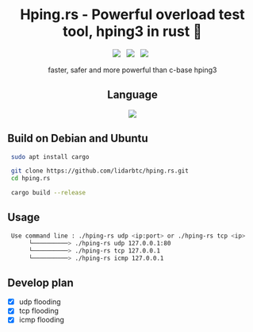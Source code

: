 <div align=center>
 
# Hping.rs - Powerful overload test tool, hping3 in rust 🦀
 <p>
 <img src="https://img.shields.io/github/stars/lidarbtc/hping.rs?color=%23DF0067&style=for-the-badge"/> &nbsp;
 <img src="https://img.shields.io/github/forks/lidarbtc/hping.rs?color=%239999FF&style=for-the-badge"/> &nbsp;
 <img src="https://img.shields.io/github/license/lidarbtc/hping.rs?color=%23E8E8E8&style=for-the-badge"/> &nbsp;

faster, safer and more powerful than c-base hping3

## Language</br>

<img src="https://img.shields.io/badge/Rust-black?style=for-the-badge&logo=rust&logoColor=#E57324"/></br>

</div>

## Build on Debian and Ubuntu

```sh
 sudo apt install cargo

 git clone https://github.com/lidarbtc/hping.rs.git
 cd hping.rs

 cargo build --release
```

## Usage

```sh
 Use command line : ./hping-rs udp <ip:port> or ./hping-rs tcp <ip>
      └──────────> ./hping-rs udp 127.0.0.1:80
      └──────────> ./hping-rs tcp 127.0.0.1
      └──────────> ./hping-rs icmp 127.0.0.1
```

## Develop plan

- [x] udp flooding
- [x] tcp flooding
- [x] icmp flooding